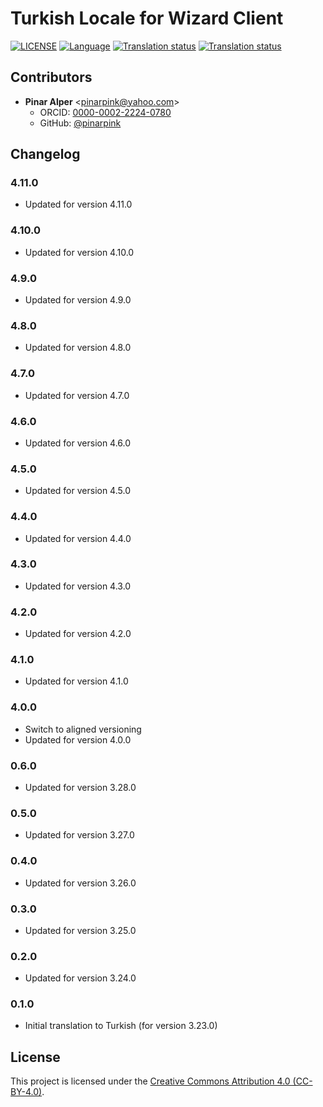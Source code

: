 # Turkish Locale for Wizard Client

[![LICENSE](https://img.shields.io/github/license/ds-wizard/wizard-client-locales)](LICENSE)
[![Language](https://img.shields.io/badge/ISO%20639--1-tr-blue)](https://en.wikipedia.org/wiki/Turkish_language)
[![Translation status](https://img.shields.io/badge/translated-100%25-brightgreen)](https://localize.ds-wizard.org/engage/wizard-client/nl/)
[![Translation status](https://localize.ds-wizard.org/widgets/wizard-client/tr/wizard-client-4-11-0/svg-badge.svg)](https://localize.ds-wizard.org/engage/wizard-client/tr/)

## Contributors

* **Pinar Alper** <[pinarpink@yahoo.com](mailto:pinarpink@yahoo.com)>
  * ORCID: [0000-0002-2224-0780](https://orcid.org/0000-0002-2224-0780)
  * GitHub: [@pinarpink](https://github.com/pinarpink)


## Changelog

### 4.11.0

* Updated for version 4.11.0

### 4.10.0

* Updated for version 4.10.0

### 4.9.0

* Updated for version 4.9.0

### 4.8.0

* Updated for version 4.8.0

### 4.7.0

* Updated for version 4.7.0

### 4.6.0

* Updated for version 4.6.0

### 4.5.0

* Updated for version 4.5.0

### 4.4.0

* Updated for version 4.4.0

### 4.3.0

* Updated for version 4.3.0

### 4.2.0

* Updated for version 4.2.0

### 4.1.0

* Updated for version 4.1.0

### 4.0.0

* Switch to aligned versioning
* Updated for version 4.0.0

### 0.6.0

* Updated for version 3.28.0

### 0.5.0

* Updated for version 3.27.0

### 0.4.0

* Updated for version 3.26.0

### 0.3.0

* Updated for version 3.25.0

### 0.2.0

* Updated for version 3.24.0

### 0.1.0

* Initial translation to Turkish (for version 3.23.0)


## License

This project is licensed under the [Creative Commons Attribution 4.0 (CC-BY-4.0)](https://creativecommons.org/licenses/by/4.0/).

